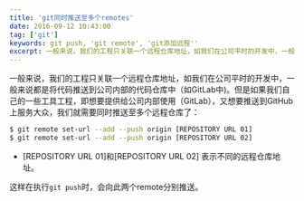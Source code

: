 ```yaml
---
title: 'git同时推送至多个remotes'
date: 2016-09-12 10:43:00
tag: ['git']
keywords: git push, 'git remote', 'git添加远程''
excerpt: 一般来说，我们的工程只关联一个远程仓库地址，如我们在公司平时的开发中，一般来说都是将代码推送到公司内部的代码仓库中（如GitLab中)。但是如果我们自己的一些工具工程，即想要提供给公司内部使用（GitLab），又想要推送到GitHub上服务大众，本文介绍如何在只用一个远程的前提下推送至多个remotes。
---
```


一般来说，我们的工程只关联一个远程仓库地址，如我们在公司平时的开发中，一般来说都是将代码推送到公司内部的代码仓库中（如GitLab中)。但是如果我们自己的一些工具工程，即想要提供给公司内部使用（GitLab），又想要推送到GitHub上服务大众，我们就需要同时推送至多个远程仓库了：

```bash
$ git remote set-url --add --push origin [REPOSITORY URL 01]
$ git remote set-url --add --push origin [REPOSITORY URL 02]
```

- [REPOSITORY URL 01]和[REPOSITORY URL 02] 表示不同的远程仓库地址。

这样在执行`git push`时，会向此两个remote分别推送。
